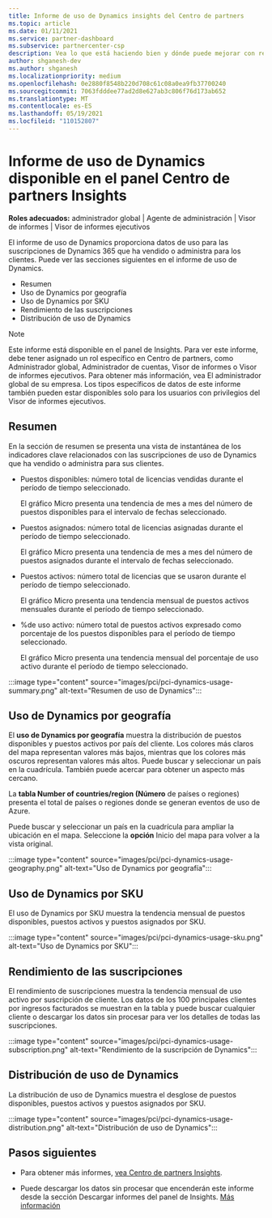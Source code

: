 ```yaml
---
title: Informe de uso de Dynamics insights del Centro de partners
ms.topic: article
ms.date: 01/11/2021
ms.service: partner-dashboard
ms.subservice: partnercenter-csp
description: Vea lo que está haciendo bien y dónde puede mejorar con respecto al uso de las suscripciones de Dynamics que vende o administra para sus clientes.
author: shganesh-dev
ms.author: shganesh
ms.localizationpriority: medium
ms.openlocfilehash: 0e2880f8548b220d708c61c08a0ea9fb37700240
ms.sourcegitcommit: 7063fdddee77ad2d8e627ab3c806f76d173ab652
ms.translationtype: MT
ms.contentlocale: es-ES
ms.lasthandoff: 05/19/2021
ms.locfileid: "110152807"
---
```

# <a name="dynamics-usage-report-available-from-the-partner-center-insights-dashboard"></a>Informe de uso de Dynamics disponible en el panel Centro de partners Insights

**Roles adecuados:** administrador global | Agente de administración | Visor de informes | Visor de informes ejecutivos

El informe de uso de Dynamics proporciona datos de uso para las suscripciones de Dynamics 365 que ha vendido o administra para los clientes. Puede ver las secciones siguientes en el informe de uso de Dynamics.

- Resumen
- Uso de Dynamics por geografía
- Uso de Dynamics por SKU
- Rendimiento de las suscripciones
- Distribución de uso de Dynamics

 > [!NOTE]
 > Este informe está disponible en el panel de Insights. Para ver este informe, debe tener asignado un rol específico en Centro de partners, como Administrador global, Administrador de cuentas, Visor de informes o Visor de informes ejecutivos. Para obtener más información, vea El administrador global de su empresa. Los tipos específicos de datos de este informe también pueden estar disponibles solo para los usuarios con privilegios del Visor de informes ejecutivos.

## <a name="summary"></a>Resumen

En la sección de resumen se presenta una vista de instantánea de los indicadores clave relacionados con las suscripciones de uso de Dynamics que ha vendido o administra para sus clientes.  

- Puestos disponibles: número total de licencias vendidas durante el período de tiempo seleccionado.

   El gráfico Micro presenta una tendencia de mes a mes del número de puestos disponibles para el intervalo de fechas seleccionado.

- Puestos asignados: número total de licencias asignadas durante el período de tiempo seleccionado.

   El gráfico Micro presenta una tendencia de mes a mes del número de puestos asignados durante el intervalo de fechas seleccionado.

- Puestos activos: número total de licencias que se usaron durante el período de tiempo seleccionado. 

   El gráfico Micro presenta una tendencia mensual de puestos activos mensuales durante el período de tiempo seleccionado.

- %de uso activo: número total de puestos activos expresado como porcentaje de los puestos disponibles para el período de tiempo seleccionado. 

   El gráfico Micro presenta una tendencia mensual del porcentaje de uso activo durante el período de tiempo seleccionado.

:::image type="content" source="images/pci/pci-dynamics-usage-summary.png" alt-text="Resumen de uso de Dynamics":::

## <a name="dynamics-usage-by-geography"></a>Uso de Dynamics por geografía

El **uso de Dynamics por geografía** muestra la distribución de puestos disponibles y puestos activos por país del cliente. Los colores más claros del mapa representan valores más bajos, mientras que los colores más oscuros representan valores más altos. Puede buscar y seleccionar un país en la cuadrícula. También puede acercar para obtener un aspecto más cercano.

La **tabla Number of countries/region (Número** de países o regiones) presenta el total de países o regiones donde se generan eventos de uso de Azure.

Puede buscar y seleccionar un país en la cuadrícula para ampliar la ubicación en el mapa. Seleccione la **opción** Inicio del mapa para volver a la vista original.

:::image type="content" source="images/pci/pci-dynamics-usage-geography.png" alt-text="Uso de Dynamics por geografía":::

## <a name="dynamics-usage-by-sku"></a>Uso de Dynamics por SKU

El uso de Dynamics por SKU muestra la tendencia mensual de puestos disponibles, puestos activos y puestos asignados por SKU.

:::image type="content" source="images/pci/pci-dynamics-usage-sku.png" alt-text="Uso de Dynamics por SKU":::

## <a name="subscriptions-performance"></a>Rendimiento de las suscripciones

El rendimiento de suscripciones muestra la tendencia mensual de uso activo por suscripción de cliente. Los datos de los 100 principales clientes por ingresos facturados se muestran en la tabla y puede buscar cualquier cliente o descargar los datos sin procesar para ver los detalles de todas las suscripciones.

:::image type="content" source="images/pci/pci-dynamics-usage-subscription.png" alt-text="Rendimiento de la suscripción de Dynamics":::

## <a name="dynamics-usage-distribution"></a>Distribución de uso de Dynamics

La distribución de uso de Dynamics muestra el desglose de puestos disponibles, puestos activos y puestos asignados por SKU.

:::image type="content" source="images/pci/pci-dynamics-usage-distribution.png" alt-text="Distribución de uso de Dynamics":::

## <a name="next-steps"></a>Pasos siguientes

- Para obtener más informes, [vea Centro de partners Insights](partner-center-insights.md).

- Puede descargar los datos sin procesar que encenderán este informe desde la sección Descargar informes del panel de Insights. [Más información](pci-download-reports.md) 
